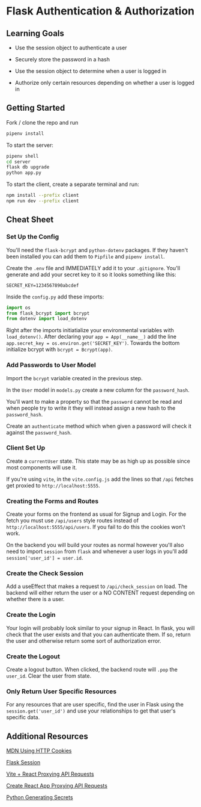# Flask Authentication & Authorization

## Learning Goals

- Use the session object to authenticate a user

- Securely store the password in a hash

- Use the session object to determine when a user is logged in

- Authorize only certain resources depending on whether a user is logged in

## Getting Started

Fork / clone the repo and run
```bash
pipenv install
```

To start the server:
```bash
pipenv shell
cd server
flask db upgrade
python app.py
```

To start the client, create a separate terminal and run:
```bash
npm install --prefix client
npm run dev --prefix client
```

## Cheat Sheet

### Set Up the Config

You'll need the `flask-bcrypt` and `python-dotenv` packages. If they haven't been installed you can add them to `Pipfile` and `pipenv install`.

Create the `.env` file and IMMEDIATELY add it to your `.gitignore`. You'll generate and add your secret key to it so it looks something like this:

```
SECRET_KEY=1234567890abcdef
```

Inside the `config.py` add these imports:

```python
import os
from flask_bcrypt import bcrypt
from dotenv import load_dotenv
```

Right after the imports initiatialize your environmental variables with `load_dotenv()`. After declaring your `app = App(__name__)` add the line `app.secret_key = os.environ.get('SECRET_KEY')`. Towards the bottom initialize bcrypt with `bcrypt = Bcrypt(app)`.

### Add Passwords to User Model

Import the `bcrypt` variable created in the previous step.

In the `User` model in `models.py` create a new column for the `password_hash`.

You'll want to make a property so that the `password` cannot be read and when people try to write it they will instead assign a new hash to the `password_hash`.

Create an `authenticate` method which when given a password will check it against the `password_hash`.

### Client Set Up

Create a `currentUser` state. This state may be as high up as possible since most components will use it.

If you're using `vite`, in the `vite.config.js` add the lines so that `/api` fetches get proxied to `http://localhost:5555`.

### Creating the Forms and Routes

Create your forms on the frontend as usual for Signup and Login. For the fetch you must use `/api/users` style routes instead of `http://localhost:5555/api/users`. If you fail to do this the cookies won't work.

On the backend you will build your routes as normal however you'll also need to import `session` from `flask` and whenever a user logs in you'll add `session['user_id'] = user.id`.

### Create the Check Session

Add a useEffect that makes a request to `/api/check_session` on load. The backend will either return the user or a NO CONTENT request depending on whether there is a user.

### Create the Login

Your login will probably look similar to your signup in React. In flask, you will check that the user exists and that you can authenticate them. If so, return the user and otherwise return some sort of authorization error.

### Create the Logout

Create a logout button. When clicked, the backend route will `.pop` the `user_id`. Clear the user from state.

### Only Return User Specific Resources

For any resources that are user specific, find the user in Flask using the `session.get('user_id')` and use your relationships to get that user's specific data.

## Additional Resources

[MDN Using HTTP Cookies](https://developer.mozilla.org/en-US/docs/Web/HTTP/Cookies)

[Flask Session](https://flask-session.readthedocs.io/en/latest/)

[Vite + React Proxying API Requests](https://vitejs.dev/config/server-options#server-proxy)

[Create React App Proxying API Requests](https://create-react-app.dev/docs/proxying-api-requests-in-development/)

[Python Generating Secrets](https://docs.python.org/3/library/secrets.html)